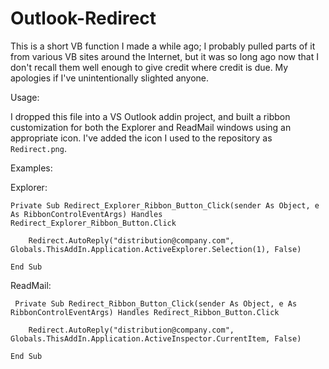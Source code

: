 # Outlook-Redirect

This is a short VB function I made a while ago; I probably pulled parts of it from various VB sites around the Internet, but it was so long ago now that I don't recall them well enough to give credit where credit is due. My apologies if I've unintentionally slighted anyone.


Usage:

I dropped this file into a VS Outlook addin project, and built a ribbon customization for both the Explorer and ReadMail windows using an appropriate icon. I've added the icon I used to the repository as `Redirect.png`.


Examples:

Explorer:
	
	Private Sub Redirect_Explorer_Ribbon_Button_Click(sender As Object, e As RibbonControlEventArgs) Handles Redirect_Explorer_Ribbon_Button.Click

        Redirect.AutoReply("distribution@company.com", Globals.ThisAddIn.Application.ActiveExplorer.Selection(1), False)

    End Sub

ReadMail:

	 Private Sub Redirect_Ribbon_Button_Click(sender As Object, e As RibbonControlEventArgs) Handles Redirect_Ribbon_Button.Click

        Redirect.AutoReply("distribution@company.com", Globals.ThisAddIn.Application.ActiveInspector.CurrentItem, False)

    End Sub